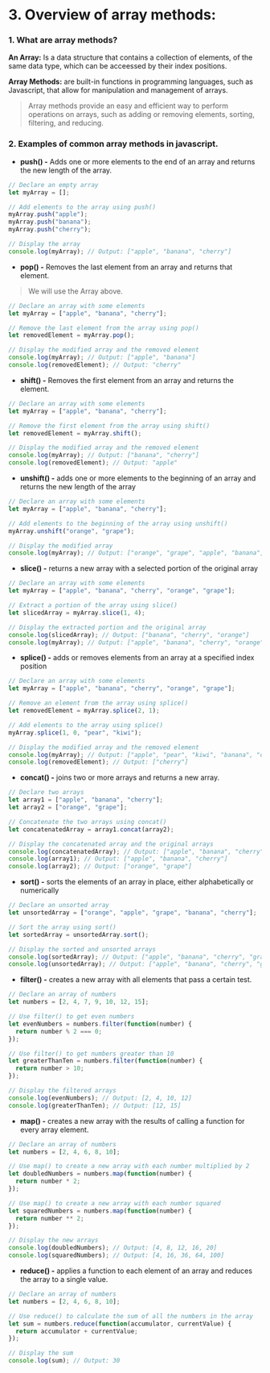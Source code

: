 # 3. Overview of array methods:

### 1. What are array methods?

**An Array:** Is a data structure that contains a collection of elements, of the same data type, which
can be acceessed by their index positions.

**Array Methods:** are built-in functions in programming languages, such as Javascript, 
that allow for manipulation and management of arrays.

>Array methods provide an easy and efficient way to perform operations on arrays, 
such as adding or removing elements, sorting, filtering, and reducing.


### 2. Examples of common array methods in javascript.
* **push() -** Adds one or more elements to the end of an array and returns the new length of the array.

```Javascript
// Declare an empty array
let myArray = [];

// Add elements to the array using push()
myArray.push("apple");
myArray.push("banana");
myArray.push("cherry");

// Display the array
console.log(myArray); // Output: ["apple", "banana", "cherry"]
```

* **pop() -** Removes the last element from an array and returns that element.

> We will use the Array above.

```Javascript
// Declare an array with some elements
let myArray = ["apple", "banana", "cherry"];

// Remove the last element from the array using pop()
let removedElement = myArray.pop();

// Display the modified array and the removed element
console.log(myArray); // Output: ["apple", "banana"]
console.log(removedElement); // Output: "cherry"
```

* **shift() -** Removes the first element from an array and returns the element.

```Javascript
// Declare an array with some elements
let myArray = ["apple", "banana", "cherry"];

// Remove the first element from the array using shift()
let removedElement = myArray.shift();

// Display the modified array and the removed element
console.log(myArray); // Output: ["banana", "cherry"]
console.log(removedElement); // Output: "apple"
```

* **unshift() -** adds one or more elements to the beginning of an array and returns the new length of the array

```Javascript
// Declare an array with some elements
let myArray = ["apple", "banana", "cherry"];

// Add elements to the beginning of the array using unshift()
myArray.unshift("orange", "grape");

// Display the modified array
console.log(myArray); // Output: ["orange", "grape", "apple", "banana", "cherry"]
```

* **slice() -** returns a new array with a selected portion of the original array

```Javascript
// Declare an array with some elements
let myArray = ["apple", "banana", "cherry", "orange", "grape"];

// Extract a portion of the array using slice()
let slicedArray = myArray.slice(1, 4);

// Display the extracted portion and the original array
console.log(slicedArray); // Output: ["banana", "cherry", "orange"]
console.log(myArray); // Output: ["apple", "banana", "cherry", "orange", "grape"]
```

* **splice() -** adds or removes elements from an array at a specified index position

```Javascript
// Declare an array with some elements
let myArray = ["apple", "banana", "cherry", "orange", "grape"];

// Remove an element from the array using splice()
let removedElement = myArray.splice(2, 1);

// Add elements to the array using splice()
myArray.splice(1, 0, "pear", "kiwi");

// Display the modified array and the removed element
console.log(myArray); // Output: ["apple", "pear", "kiwi", "banana", "orange", "grape"]
console.log(removedElement); // Output: ["cherry"]
```

* **concat() -** joins two or more arrays and returns a new array.

```Javascript
// Declare two arrays
let array1 = ["apple", "banana", "cherry"];
let array2 = ["orange", "grape"];

// Concatenate the two arrays using concat()
let concatenatedArray = array1.concat(array2);

// Display the concatenated array and the original arrays
console.log(concatenatedArray); // Output: ["apple", "banana", "cherry", "orange", "grape"]
console.log(array1); // Output: ["apple", "banana", "cherry"]
console.log(array2); // Output: ["orange", "grape"]
```

* **sort() -** sorts the elements of an array in place, either alphabetically or numerically

```Javascript
// Declare an unsorted array
let unsortedArray = ["orange", "apple", "grape", "banana", "cherry"];

// Sort the array using sort()
let sortedArray = unsortedArray.sort();

// Display the sorted and unsorted arrays
console.log(sortedArray); // Output: ["apple", "banana", "cherry", "grape", "orange"]
console.log(unsortedArray); // Output: ["apple", "banana", "cherry", "grape", "orange"]
```

* **filter() -** creates a new array with all elements that pass a certain test.

```Javascript
// Declare an array of numbers
let numbers = [2, 4, 7, 9, 10, 12, 15];

// Use filter() to get even numbers
let evenNumbers = numbers.filter(function(number) {
  return number % 2 === 0;
});

// Use filter() to get numbers greater than 10
let greaterThanTen = numbers.filter(function(number) {
  return number > 10;
});

// Display the filtered arrays
console.log(evenNumbers); // Output: [2, 4, 10, 12]
console.log(greaterThanTen); // Output: [12, 15]
```

* **map() -** creates a new array with the results of calling a function for every array element.

```Javascript
// Declare an array of numbers
let numbers = [2, 4, 6, 8, 10];

// Use map() to create a new array with each number multiplied by 2
let doubledNumbers = numbers.map(function(number) {
  return number * 2;
});

// Use map() to create a new array with each number squared
let squaredNumbers = numbers.map(function(number) {
  return number ** 2;
});

// Display the new arrays
console.log(doubledNumbers); // Output: [4, 8, 12, 16, 20]
console.log(squaredNumbers); // Output: [4, 16, 36, 64, 100]
```

* **reduce() -** applies a function to each element of an array and reduces the array to a single value.

```Javascript
// Declare an array of numbers
let numbers = [2, 4, 6, 8, 10];

// Use reduce() to calculate the sum of all the numbers in the array
let sum = numbers.reduce(function(accumulator, currentValue) {
  return accumulator + currentValue;
});

// Display the sum
console.log(sum); // Output: 30
```
